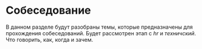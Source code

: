 # Собеседование

В данном разделе будут разобраны темы, которые предназначены для прохождения собеседований. Будет рассмотрен этап с _hr_
и _техничский_. Что говорить, как, когда и зачем.